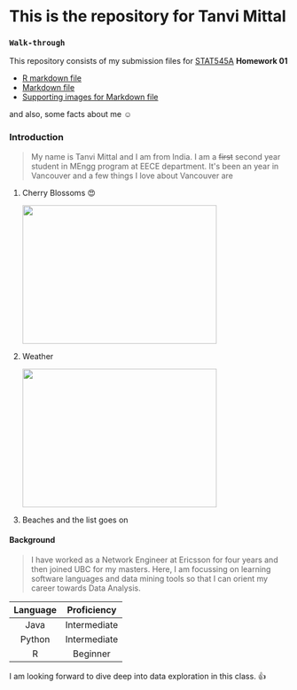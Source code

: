 # This is the repository for Tanvi Mittal
### `Walk-through`
This repository consists of my submission files for [STAT545A](http://stat545.com/Classroom/ "Course Webpage") **Homework 01**
* [R markdown file](https://github.com/STAT545-UBC-students/hw01-tanvimittal71/blob/master/hw01_gapminder_exploration.Rmd "Code")
* [Markdown file](https://github.com/STAT545-UBC-students/hw01-tanvimittal71/blob/master/hw01_gapminder_exploration.md "Code and Output")
* [Supporting images for Markdown file](https://github.com/STAT545-UBC-students/hw01-tanvimittal71/tree/master/hw01_gapminder_exploration_files/figure-markdown_strict)

and also, some facts about me ☺️ 

### Introduction
> My name is Tanvi Mittal and I am from India. I am a ~~first~~ second year student in MEngg program at EECE department. It's been an year in Vancouver and a few things I love about Vancouver are
1. Cherry Blossoms 😍

    <img src="https://cdn.where.ca/wp-content/uploads/2018/03/DestBC-Cherry-Blossoms-2-7236.jpg" height="250" width="350">

2. Weather

    <img src="https://media.giphy.com/media/3ohzdJlyD2InWwbJle/giphy.gif" height="250" width="350">

3. Beaches and the list goes on

#### Background
> I have worked as a Network Engineer at Ericsson for four years and then joined UBC for my masters. Here, I am focussing on learning software languages and data mining tools so that I can orient my career towards Data Analysis.

|Language|Proficiency|
|:------:|:----------:|
|Java    |Intermediate|
|Python|Intermediate|
|R|Beginner|

I am looking forward to dive deep into data exploration in this class. 👍
